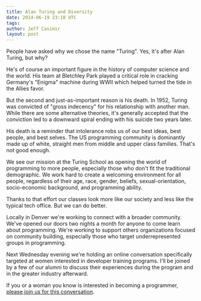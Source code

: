 ```yaml
---
title: Alan Turing and Diversity
date: 2014-06-19 23:10 UTC
tags:
author: Jeff Casimir
layout: post
---
```


People have asked why we chose the name "Turing". Yes, it's after Alan Turing,
but why?

He's of course an important figure in the history of computer science and
the world. His team at Bletchley Park played a critical role in cracking Germany's
"Enigma" machine during WWII which helped turned the tide in the Allies favor.

But the second and just-as-important reason is his death. In 1952, Turing was
convicted of "gross indecency" for his relationship with another man. While there are
some alternative theories, it's generally accepted that the conviction led to a
downward spiral ending with his suicide two years later.

His death is a reminder that intolerance robs us of our best ideas, best people,
and best selves. The US programming community is dominantly made up of white,
straight men from middle and upper class families. That's not good enough.

We see our mission at the Turing School as opening the world of programming to
more people, especially those who don't fit the traditional demographic. We work
hard to create a welcoming environment for all people, regardless of their age,
race, gender, beliefs, sexual-orientation, socio-economic background, and programming ability.

Thanks to that effort our classes look more like our society and less like the
typical tech office. But we can do better.

Locally in Denver we're working to connect with a broader community. We've
opened our doors two nights a month for anyone to come learn about programming.
We're working to support others organizations focused on community building,
especially those who target underrepresented groups in programming.

Next Wednesday evening we're holding an online conversation specifically
targeted at women interested in developer training programs. I'll be joined by
a few of our alumni to discuss their experiences during the program and in the
greater industry afterward.

If you or a woman you know is interested in becoming a programmer, [please join us
for this conversation](http://www.meetup.com/Turing-Community-Events/events/189802292/).
